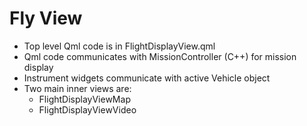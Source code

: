 # Fly View

* Top level Qml code is in FlightDisplayView.qml
* Qml code communicates with MissionController (C++) for mission display
* Instrument widgets communicate with active Vehicle object
* Two main inner views are:
  * FlightDisplayViewMap
  * FlightDisplayViewVideo

